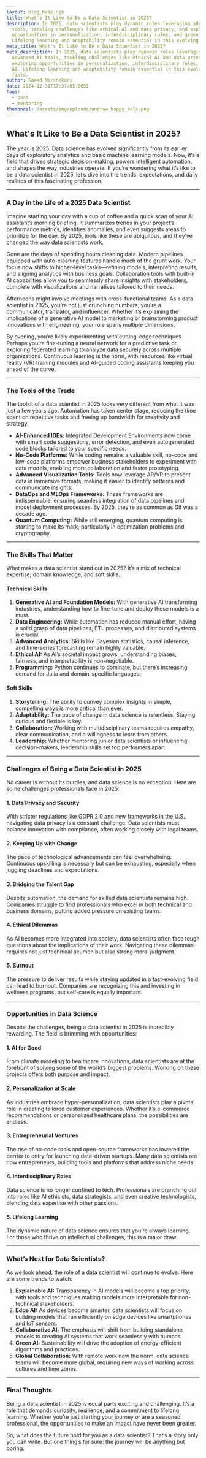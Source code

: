 ```yaml
---
layout: blog_base.njk
title: What's It Like to Be a Data Scientist in 2025?
description: In 2025, data scientists play dynamic roles leveraging advanced AI
  tools, tackling challenges like ethical AI and data privacy, and exploring
  opportunities in personalization, interdisciplinary roles, and green AI.
  Lifelong learning and adaptability remain essential in this evolving field.
meta_title: What's It Like to Be a Data Scientist in 2025?
meta_description: In 2025, data scientists play dynamic roles leveraging
  advanced AI tools, tackling challenges like ethical AI and data privacy, and
  exploring opportunities in personalization, interdisciplinary roles, and green
  AI. Lifelong learning and adaptability remain essential in this evolving
  field.
author: Saeed Mirshekari
date: 2024-12-31T17:37:05.065Z
tags:
  - post
  - mentoring
thumbnail: /assets/img/uploads/undraw_happy_kals.png
---
```

## What's It Like to Be a Data Scientist in 2025?

The year is 2025. Data science has evolved significantly from its earlier days of exploratory analytics and basic machine learning models. Now, it’s a field that drives strategic decision-making, powers intelligent automation, and shapes the way industries operate. If you’re wondering what it’s like to be a data scientist in 2025, let’s dive into the trends, expectations, and daily realities of this fascinating profession.

- - -

### A Day in the Life of a 2025 Data Scientist

Imagine starting your day with a cup of coffee and a quick scan of your AI assistant’s morning briefing. It summarizes trends in your project’s performance metrics, identifies anomalies, and even suggests areas to prioritize for the day. By 2025, tools like these are ubiquitous, and they’ve changed the way data scientists work.

Gone are the days of spending hours cleaning data. Modern pipelines equipped with auto-cleaning features handle much of the grunt work. Your focus now shifts to higher-level tasks—refining models, interpreting results, and aligning analytics with business goals. Collaboration tools with built-in AI capabilities allow you to seamlessly share insights with stakeholders, complete with visualizations and narratives tailored to their needs.

Afternoons might involve meetings with cross-functional teams. As a data scientist in 2025, you’re not just crunching numbers; you’re a communicator, translator, and influencer. Whether it’s explaining the implications of a generative AI model to marketing or brainstorming product innovations with engineering, your role spans multiple dimensions.

By evening, you’re likely experimenting with cutting-edge techniques. Perhaps you’re fine-tuning a neural network for a predictive task or exploring federated learning to analyze data securely across multiple organizations. Continuous learning is the norm, with resources like virtual reality (VR) training modules and AI-guided coding assistants keeping you ahead of the curve.

- - -

### The Tools of the Trade

The toolkit of a data scientist in 2025 looks very different from what it was just a few years ago. Automation has taken center stage, reducing the time spent on repetitive tasks and freeing up bandwidth for creativity and strategy.

* **AI-Enhanced IDEs:** Integrated Development Environments now come with smart code suggestions, error detection, and even autogenerated code blocks tailored to your specific needs.
* **No-Code Platforms:** While coding remains a valuable skill, no-code and low-code platforms empower business stakeholders to experiment with data models, enabling more collaboration and faster prototyping.
* **Advanced Visualization Tools:** Tools now leverage AR/VR to present data in immersive formats, making it easier to identify patterns and communicate insights.
* **DataOps and MLOps Frameworks:** These frameworks are indispensable, ensuring seamless integration of data pipelines and model deployment processes. By 2025, they’re as common as Git was a decade ago.
* **Quantum Computing:** While still emerging, quantum computing is starting to make its mark, particularly in optimization problems and cryptography.

- - -

### The Skills That Matter

What makes a data scientist stand out in 2025? It’s a mix of technical expertise, domain knowledge, and soft skills.

#### Technical Skills

1. **Generative AI and Foundation Models:** With generative AI transforming industries, understanding how to fine-tune and deploy these models is a must.
2. **Data Engineering:** While automation has reduced manual effort, having a solid grasp of data pipelines, ETL processes, and distributed systems is crucial.
3. **Advanced Analytics:** Skills like Bayesian statistics, causal inference, and time-series forecasting remain highly valuable.
4. **Ethical AI:** As AI’s societal impact grows, understanding biases, fairness, and interpretability is non-negotiable.
5. **Programming:** Python continues to dominate, but there’s increasing demand for Julia and domain-specific languages.

#### Soft Skills

1. **Storytelling:** The ability to convey complex insights in simple, compelling ways is more critical than ever.
2. **Adaptability:** The pace of change in data science is relentless. Staying curious and flexible is key.
3. **Collaboration:** Working with multidisciplinary teams requires empathy, clear communication, and a willingness to learn from others.
4. **Leadership:** Whether mentoring junior data scientists or influencing decision-makers, leadership skills set top performers apart.

- - -

### Challenges of Being a Data Scientist in 2025

No career is without its hurdles, and data science is no exception. Here are some challenges professionals face in 2025:

#### 1. Data Privacy and Security

With stricter regulations like GDPR 2.0 and new frameworks in the U.S., navigating data privacy is a constant challenge. Data scientists must balance innovation with compliance, often working closely with legal teams.

#### 2. Keeping Up with Change

The pace of technological advancements can feel overwhelming. Continuous upskilling is necessary but can be exhausting, especially when juggling deadlines and expectations.

#### 3. Bridging the Talent Gap

Despite automation, the demand for skilled data scientists remains high. Companies struggle to find professionals who excel in both technical and business domains, putting added pressure on existing teams.

#### 4. Ethical Dilemmas

As AI becomes more integrated into society, data scientists often face tough questions about the implications of their work. Navigating these dilemmas requires not just technical acumen but also strong moral judgment.

#### 5. Burnout

The pressure to deliver results while staying updated in a fast-evolving field can lead to burnout. Companies are recognizing this and investing in wellness programs, but self-care is equally important.

- - -

### Opportunities in Data Science

Despite the challenges, being a data scientist in 2025 is incredibly rewarding. The field is brimming with opportunities:

#### 1. AI for Good

From climate modeling to healthcare innovations, data scientists are at the forefront of solving some of the world’s biggest problems. Working on these projects offers both purpose and impact.

#### 2. Personalization at Scale

As industries embrace hyper-personalization, data scientists play a pivotal role in creating tailored customer experiences. Whether it’s e-commerce recommendations or personalized healthcare plans, the possibilities are endless.

#### 3. Entrepreneurial Ventures

The rise of no-code tools and open-source frameworks has lowered the barrier to entry for launching data-driven startups. Many data scientists are now entrepreneurs, building tools and platforms that address niche needs.

#### 4. Interdisciplinary Roles

Data science is no longer confined to tech. Professionals are branching out into roles like AI ethicists, data strategists, and even creative technologists, blending data expertise with other passions.

#### 5. Lifelong Learning

The dynamic nature of data science ensures that you’re always learning. For those who thrive on intellectual challenges, this is a major draw.

- - -

### What’s Next for Data Scientists?

As we look ahead, the role of a data scientist will continue to evolve. Here are some trends to watch:

1. **Explainable AI:** Transparency in AI models will become a top priority, with tools and techniques making models more interpretable for non-technical stakeholders.
2. **Edge AI:** As devices become smarter, data scientists will focus on building models that run efficiently on edge devices like smartphones and IoT sensors.
3. **Collaborative AI:** The emphasis will shift from building standalone models to creating AI systems that work seamlessly with humans.
4. **Green AI:** Sustainability will drive the adoption of energy-efficient algorithms and practices.
5. **Global Collaboration:** With remote work now the norm, data science teams will become more global, requiring new ways of working across cultures and time zones.

- - -

### Final Thoughts

Being a data scientist in 2025 is equal parts exciting and challenging. It’s a role that demands curiosity, resilience, and a commitment to lifelong learning. Whether you’re just starting your journey or are a seasoned professional, the opportunities to make an impact have never been greater.

So, what does the future hold for you as a data scientist? That’s a story only you can write. But one thing’s for sure: the journey will be anything but boring.
